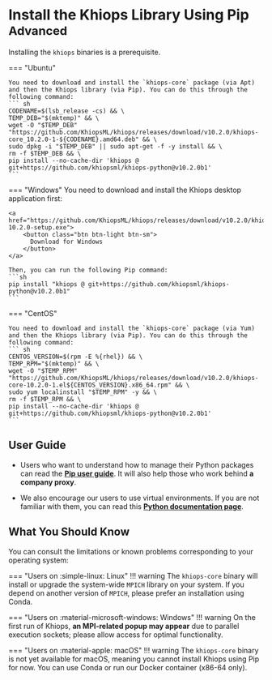 # Install the Khiops Library Using Pip <small>  Advanced </small> 

Installing the `khiops` binaries is a prerequisite. 

=== "Ubuntu"
    
    You need to download and install the `khiops-core` package (via Apt) and then the Khiops library (via Pip). You can do this through the following command:
    ``` sh
    CODENAME=$(lsb_release -cs) && \
    TEMP_DEB="$(mktemp)" && \
    wget -O "$TEMP_DEB" "https://github.com/KhiopsML/khiops/releases/download/v10.2.0/khiops-core_10.2.0-1-${CODENAME}.amd64.deb" && \
    sudo dpkg -i "$TEMP_DEB" || sudo apt-get -f -y install && \
    rm -f $TEMP_DEB && \
    pip install --no-cache-dir 'khiops @ git+https://github.com/khiopsml/khiops-python@v10.2.0b1'
    ```


=== "Windows"
    You need to download and install the Khiops desktop application first:

    <a href="https://github.com/KhiopsML/khiops/releases/download/v10.2.0/khiops-10.2.0-setup.exe">
        <button class="btn btn-light btn-sm">
          Download for Windows
        </button>
    </a>

    Then, you can run the following Pip command:
    ```sh
    pip install "khiops @ git+https://github.com/khiopsml/khiops-python@v10.2.0b1"
    ```

=== "CentOS"
    
    You need to download and install the `khiops-core` package (via Yum) and then the Khiops library (via Pip). You can do this through the following command:
    ``` sh
    CENTOS_VERSION=$(rpm -E %{rhel}) && \
    TEMP_RPM="$(mktemp)" && \
    wget -O "$TEMP_RPM" "https://github.com/KhiopsML/khiops/releases/download/v10.2.0/khiops-core-10.2.0-1.el${CENTOS_VERSION}.x86_64.rpm" && \
    sudo yum localinstall "$TEMP_RPM" -y && \
    rm -f $TEMP_RPM && \
    pip install --no-cache-dir 'khiops @ git+https://github.com/khiopsml/khiops-python@v10.2.0b1'
    ```


## User Guide

- Users who want to understand how to manage their Python packages can read the  [**Pip user guide**][pip-tuto]. It will also help those who work behind **a company proxy**.

[pip-tuto]: https://pip.pypa.io/en/stable/user_guide/

- We also encourage our users to use virtual environments. If you are not familiar with them, you can read this [**Python documentation page**][venv].

[venv]: https://docs.python.org/3/library/venv.html


## What You Should Know

You can consult the limitations or known problems corresponding to your operating system:

=== "Users on :simple-linux: Linux"
    !!! warning
        The `khiops-core` binary will install or upgrade the system-wide `MPICH` library on your system. If you depend on another version of `MPICH`, please prefer an installation using Conda.


=== "Users on :material-microsoft-windows: Windows"
    !!! warning 
        On the first run of Khiops, **an MPI-related popup may appear** due to parallel execution sockets; please allow access for optimal functionality.

=== "Users on :material-apple: macOS"
    !!! warning
        The `khiops-core` binary is not yet available for macOS, meaning you cannot install Khiops using Pip for now. You can use Conda or run our Docker container (x86-64 only).
